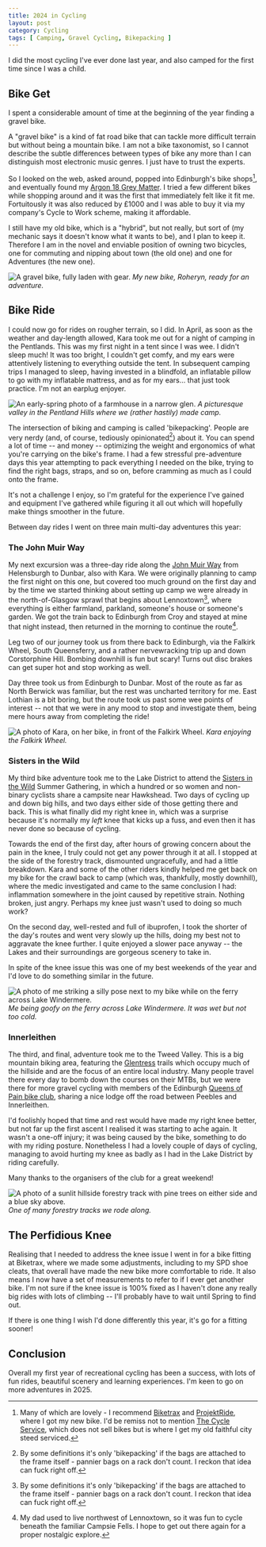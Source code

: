 ```yaml
---
title: 2024 in Cycling
layout: post
category: Cycling
tags: [ Camping, Gravel Cycling, Bikepacking ]
---
```


I did the most cycling I've ever done last year, and also camped for the first time since I was a child.

## Bike Get

I spent a considerable amount of time at the beginning of the year finding a gravel bike.

A "gravel bike" is a kind of fat road bike that can tackle more difficult terrain but without being a mountain bike. I am not a bike taxonomist, so I cannot describe the subtle differences between types of bike any more than I can distinguish most electronic music genres. I just have to trust the experts.

So I looked on the web, asked around, popped into Edinburgh's bike shops[^1], and eventually found my [Argon 18 Grey Matter][greymatter]. I tried a few different bikes while shopping around and it was the first that immediately felt like it fit me. Fortuitously it was also reduced by £1000 and I was able to buy it via my company's Cycle to Work scheme, making it affordable. 

[greymatter]: https://www.argon18.com/en/bikes/gravel/grey-matter

[^1]: Many of which are lovely - I recommend [Biketrax](https://www.biketrax.co.uk/) and [ProjektRide](https://projektride.co.uk/), where I got my new bike. I'd be remiss not to mention [The Cycle Service](https://www.thecycleservice.co.uk/), which does not sell bikes but is where I get my old faithful city steed serviced.

I still have my old bike, which is a "hybrid", but not really, but sort of (my mechanic says it doesn't know what it wants to be), and I plan to keep it. Therefore I am in the novel and enviable position of owning two bicycles, one for commuting and nipping about town (the old one) and one for Adventures (the new one).

![A gravel bike, fully laden with gear.](/images/2025/01/2024-in-cycling/bike.jpg)
*My new bike, Roheryn, ready for an adventure.*

## Bike Ride

I could now go for rides on rougher terrain, so I did. In April, as soon as the weather and day-length allowed, Kara took me out for a night of camping in the Pentlands. This was my first night in a tent since I was wee. I didn't sleep much! It was too bright, I couldn't get comfy, and my ears were attentively listening to everything outside the tent. In subsequent camping trips I managed to sleep, having invested in a blindfold, an inflatable pillow to go with my inflatable mattress, and as for my ears... that just took practice. I'm not an earplug enjoyer.

![An early-spring photo of a farmhouse in a narrow glen.](/images/2025/01/2024-in-cycling/the-saddle.jpg)
*A picturesque valley in the Pentland Hills where we (rather hastily) made camp.*

The intersection of biking and camping is called 'bikepacking'. People are very nerdy (and, of course, tediously opinionated[^2]) about it. You can spend a lot of time -- and money -- optimizing the weight and ergonomics of what you're carrying on the bike's frame. I had a few stressful pre-adventure days this year attempting to pack everything I needed on the bike, trying to find the right bags, straps, and so on, before cramming as much as I could onto the frame.

[^2]: By some definitions it's only 'bikepacking' if the bags are attached to the frame itself - pannier bags on a rack don't count. I reckon that idea can fuck right off.

It's not a challenge I enjoy, so I'm grateful for the experience I've gained and equipment I've gathered while figuring it all out which will hopefully make things smoother in the future. 

Between day rides I went on three main multi-day adventures this year:

### The John Muir Way

My next excursion was a three-day ride along the [John Muir Way](https://johnmuirway.org/) from Helensburgh to Dunbar, also with Kara. We were originally planning to camp the first night on this one, but covered too much ground on the first day and by the time we started thinking about setting up camp we were already in the north-of-Glasgow sprawl that begins about Lennoxtown[^2], where everything is either farmland, parkland, someone's house or someone's garden. We got the train back to Edinburgh from Croy and stayed at mine that night instead, then returned in the morning to continue the route[^3]. 

Leg two of our journey took us from there back to Edinburgh, via the Falkirk Wheel, South Queensferry, and a rather nervewracking trip up and down Corstorphine Hill. Bombing downhill is fun but scary! Turns out disc brakes can get super hot and stop working as well.

Day three took us from Edinburgh to Dunbar. Most of the route as far as North Berwick was familiar, but the rest was uncharted territory for me. East Lothian is a bit boring, but the route took us past some wee points of interest -- not that we were in any mood to stop and investigate them, being mere hours away from completing the ride!

[^3]: My dad used to live northwest of Lennoxtown, so it was fun to cycle beneath the familiar Campsie Fells. I hope to get out there again for a proper nostalgic explore.
[^4]: The day after we finished the ride, we discovered we'd left some of our camping equipment on one of the trains. A big disaster! Despite calls to lost property, we didn't get it back, which soured our memories of the trip somewhat. I keep wondering if we left it on the first train, and therefore would not have been able to camp on the first night anyway -- and wondering how we would have reacted to suddenly discovering our error while on the trail 😰

![A photo of Kara, on her bike, in front of the Falkirk Wheel.](/images/2025/01/2024-in-cycling/kara-at-the-falkirk-wheel.jpg)
*Kara enjoying the Falkirk Wheel.*

### Sisters in the Wild

My third bike adventure took me to the Lake District to attend the [Sisters in the Wild](sitw) Summer Gathering, in which a hundred or so women and non-binary cyclists share a campsite near Hawkshead. Two days of cycling up and down big hills, and two days either side of those getting there and back. This is what finally did my right knee in, which was a surprise because it's normally my *left* knee that kicks up a fuss, and even then it has never done so because of cycling. 

[sitw]: https://sistersinthewild.com/

Towards the end of the first day, after hours of growing concern about the pain in the knee, I truly could not get any power through it at all. I stopped at the side of the forestry track, dismounted ungracefully, and had a little breakdown. Kara and some of the other riders kindly helped me get back on my bike for the crawl back to camp (which was, thankfully, mostly downhill), where the medic investigated and came to the same conclusion I had: inflammation somewhere in the joint caused by repetitive strain. Nothing broken, just angry. Perhaps my knee just wasn't used to doing so much work?

On the second day, well-rested and full of ibuprofen, I took the shorter of the day's routes and went very slowly up the hills, doing my best not to aggravate the knee further. I quite enjoyed a slower pace anyway -- the Lakes and their surroundings are gorgeous scenery to take in. 

In spite of the knee issue this was one of my best weekends of the year and I'd love to do something similar in the future.

![A photo of me striking a silly pose next to my bike while on the ferry across Lake Windermere.](/images/2025/01/2024-in-cycling/me-on-windermere.jpg "This shot is greatly elevated by the person in the background.")
*Me being goofy on the ferry across Lake Windermere. It was wet but not too cold.*

### Innerleithen

The third, and final, adventure took me to the Tweed Valley. This is a big mountain biking area, featuring the [Glentress](glentress) trails which occupy much of the hillside and are the focus of an entire local industry. Many people travel there every day to bomb down the courses on their MTBs, but we were there for more gravel cycling with members of the Edinburgh [Queens of Pain bike club](qop), sharing a nice lodge off the road between Peebles and Innerleithen.

[glentress]: https://www.visitscotland.com/info/see-do/glentress-7stanes-p317561
[qop]: https://www.instagram.com/queens.of.pain.cc/

I'd foolishly hoped that time and rest would have made my right knee better, but not far up the first ascent I realised it was starting to ache again. It wasn't a one-off injury; it was being caused by the bike, something to do with my riding posture. Nonetheless I had a lovely couple of days of cycling, managing to avoid hurting my knee as badly as I had in the Lake District by riding carefully. 

Many thanks to the organisers of the club for a great weekend!

![A photo of a sunlit hillside forestry track with pine trees on either side and a blue sky above.](/images/2025/01/2024-in-cycling/tweed-valley-forestry-track.jpg)
*One of many forestry tracks we rode along.*

## The Perfidious Knee

Realising that I needed to address the knee issue I went in for a bike fitting at Biketrax, where we made some adjustments, including to my SPD shoe cleats, that overall have made the new bike more comfortable to ride. It also means I now have a set of measurements to refer to if I ever get another bike. I'm not sure if the knee issue is 100% fixed as I haven't done any really big rides with lots of climbing -- I'll probably have to wait until Spring to find out.

If there is one thing I wish I'd done differently this year, it's go for a fitting sooner!

## Conclusion

Overall my first year of recreational cycling has been a success, with lots of fun rides, beautiful scenery and learning experiences. I'm keen to go on more adventures in 2025.
